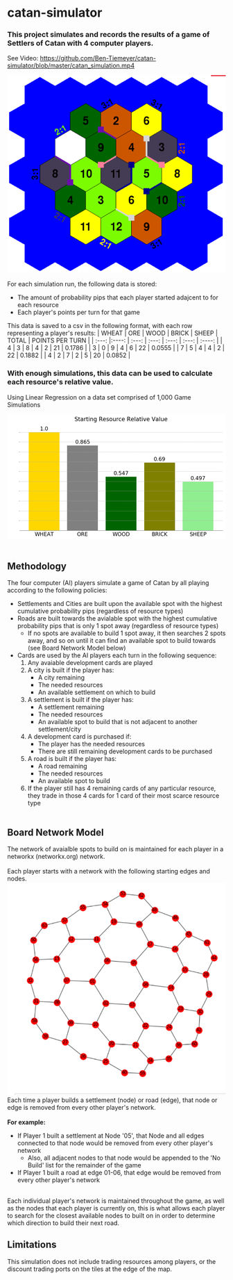 # catan-simulator

### This project simulates and records the results of a game of Settlers of Catan with 4 computer players.
See Video: https://github.com/Ben-Tiemeyer/catan-simulator/blob/master/catan_simulation.mp4

![Board](https://github.com/Ben-Tiemeyer/catan-simulator/blob/master/Images/Board.PNG?raw=true)

For each simulation run, the following data is stored:
- The amount of probability pips that each player started adajcent to for each resource
- Each player's points per turn for that game
      
This data is saved to a csv in the following format, with each row representing a player's results:
| WHEAT      | ORE   | WOOD     | BRICK | SHEEP | TOTAL | POINTS PER TURN |
| :---:      |:----: |    :---: | :---: | :---: | :---: | :----:       |
| 4     | 3 | 8  | 4 | 2 | 21 | 0.1786 | 
| 3     | 0 | 9  | 4 | 6 | 22 | 0.0555 |
| 7     | 5 | 4  | 4 | 2 | 22 | 0.1882 | 
| 4     | 2 | 7  | 2 | 5 | 20 | 0.0852 |
      
      
### With enough simulations, this data can be used to calculate each resource's relative value.
Using Linear Regression on a data set comprised of 1,000 Game Simulations

![Resource Values](https://github.com/Ben-Tiemeyer/catan-simulator/blob/master/Images/Starting_Resource_Values.png?raw=true)<br/><br/>

## Methodology
The four computer (AI) players simulate a game of Catan by all playing according to the following policies:<br/>
- Settlements and Cities are built upon the available spot with the highest cumulative probability pips (regardless of resource types)<br/>
- Roads are built towards the avialable spot with the highest cumulative probability pips that is only 1 spot away (regardless of resource types)<br/>
    - If no spots are available to build 1 spot away, it then searches 2 spots away, and so on until it can find an available spot to build towards (see Board Network Model below)<br/>
- Cards are used by the AI players each turn in the following sequence:<br/>
    1) Any avaiable development cards are played<br/>
    2) A city is built if the player has: <br/>
        - A city remaining <br/>
        - The needed resources<br/>
        - An available settlement on which to build<br/>
    3) A settlement is built if the player has:<br/>
        - A settlement remaining<br/>
        - The needed resources<br/>
        - An available spot to build that is not adjacent to another settlement/city<br/>
    4) A development card is purchased if:
        - The player has the needed resources<br/>
        - There are still remaining development cards to be purchased<br/>
    5) A road is built if the player has: <br/>
        - A road remaining<br/>
        - The needed resources<br/>
        - An available spot to build<br/>
    6) If the player still has 4 remaining cards of any particular resource, they trade in those 4 cards for 1 card of their most scarce resource type<br/><br/>

## Board Network Model
The network of avaialble spots to build on is maintained for each player in a networkx (networkx.org) network.<br/><br/>
Each player starts with a network with the following starting edges and nodes.<br/>
![BoardNetwork](https://github.com/Ben-Tiemeyer/catan-simulator/blob/master/Images/board_network.png?raw=true)
<br/>
Each time a player builds a settlement (node) or road (edge), that node or edge is removed from every other player's network.<br/><br/>
<b>For example:</b><br/>
- If Player 1 built a settlement at Node '05', that Node and all edges connected to that node would be removed from every other player's network<br/>
    - Also, all adjacent nodes to that node would be appended to the 'No Build' list for the remainder of the game
- If Player 1 built a road at edge 01-06, that edge would be removed from every other player's network<br/><br/>
      
Each individual player's network is maintained throughout the game, as well as the nodes that each player is currently on, this is what allows each player to search for the closest available nodes to built on in order to determine which direction to build their next road.<br/> 

## Limitations
This simulation does not include trading resources among players, or the discount trading ports on the tiles at the edge of the map.<br/>
